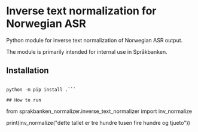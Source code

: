 # Inverse text normalization for Norwegian ASR

Python module for inverse text normalization of Norwegian ASR output.

The module is primarily intended for internal use in Språkbanken.

## Installation
```git clone https://github.com/Sprakbanken/sprakbanken_normalizer.git

python -m pip install .```

## How to run
```
from sprakbanken_normalizer.inverse_text_normalizer import inv_normalize

print(inv_normalize("dette tallet er tre hundre tusen fire hundre og tjueto"))
```
